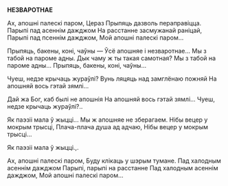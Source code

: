 
**НЕЗВАРОТНАЕ**

Ах, апошні палескі паром, Цераз Прыпяць дазволь пераправіцца. Парыпі пад асеннім дажджом На расстанне засмужанай раніцай, Парыпі пад псеннім дажджом, Мой апошні палескі паром...

Прыпяць, бакены, коні, чаўны — Ўсё апошняе і незваротнае... Мы з табой на пароме адны. Дык чаму ж ты такая самотная? Мы з табой на пароме адны... Прыпяць, бакены, коні, чаўны...

Чуеш, недзе крычаць жураўлі? Вунь ляцяць над замглёнаю пожняй На апошняй вось гэтай зямлі...

Дай жа Бог, каб былі не апошнія На апошняй вось гэтай зямлі... Чуеш, недзе крычаць жураўлі?..

Як паэзіі мала ў жыцці... Мы ж апошняе не зберагаем. Нібы вецер у мокрым трысці, Плача-плача душа ад адчаю, Нібы вецер у мокрым трысці...

Як паэзіі мала ў жыцці.,.

Ах, апошні палескі паром, Буду клікаць у шэрым тумане. Пад халодным асеннім дажджом Парыпі, парыпі на расстанне Пад халодным асеннім дажджом, Мой апошні палескі паром...

